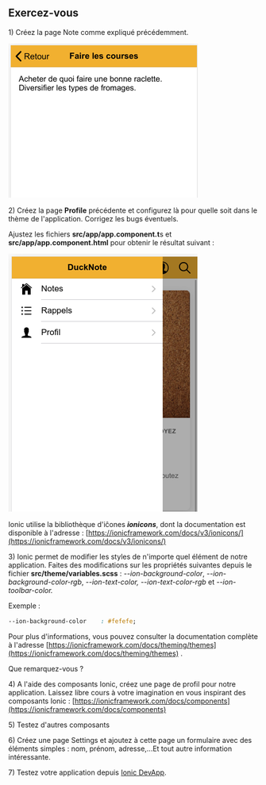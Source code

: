 ## Exercez-vous

1\) Créez la page Note comme expliqué précédemment.

![](/assets/ducknote_note_details.png)

2\) Créez la page **Profile** précédente et configurez là pour quelle soit dans le thème de l'application. Corrigez les bugs éventuels.

Ajustez les fichiers **src/app/app.component.t**s et **src/app/app.component.html** pour obtenir le résultat suivant :

![](/assets/screen_ducknote_menu.png)

Ionic utilise la bibliothèque d'iĉones _**ionicons**_, dont la documentation est disponible à l'adresse : [https://ionicframework.com/docs/v3/ionicons/](https://ionicframework.com/docs/v3/ionicons/)

3\) Ionic permet de modifier les styles de n'importe quel élément de notre application. Faites des modifications sur les propriétés suivantes depuis le fichier **src/theme/variables.scss** : _--ion-background-color_, _--ion-background-color-rgb_, _--ion-text-color, --ion-text-color-rgb_ et _--ion-toolbar-color._

Exemple :

```css
--ion-background-color    : #fefefe;
```

Pour plus d'informations, vous pouvez consulter la documentation complète à l'adresse [https://ionicframework.com/docs/theming/themes](https://ionicframework.com/docs/theming/themes) .

Que remarquez-vous ?


4\) A l'aide des composants Ionic, créez une page de profil pour notre application. Laissez libre cours à votre imagination en vous inspirant des composants Ionic : [https://ionicframework.com/docs/components](https://ionicframework.com/docs/components)

5\) Testez d'autres composants

6\) Créez une page Settings et ajoutez à cette page un formulaire avec des éléments simples : nom, prénom, adresse,...Et tout autre information intéressante.

7\) Testez votre application depuis [Ionic DevApp](https://ionicframework.com/docs/appflow/devapp).
